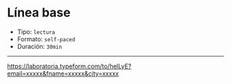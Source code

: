 # Línea base

* Tipo: `lectura`
* Formato: `self-paced`
* Duración: `30min`

***

https://laboratoria.typeform.com/to/helLyE?email=xxxxx&fname=xxxxx&city=xxxxx
